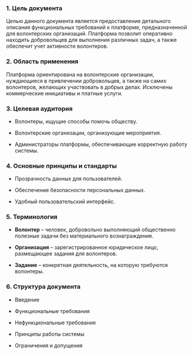 
### 1. Цель документа

Целью данного документа является предоставление детального описания функциональных требований к платформе, предназначенной для волонтерских организаций. Платформа позволит оперативно находить добровольцев для выполнения различных задач, а также обеспечит учет активности волонтеров.

### 2. Область применения

Платформа ориентирована на волонтерские организации, нуждающиеся в привлечении добровольцев, а также на самих волонтеров, желающих участвовать в добрых делах. Исключены коммерческие инициативы и платные услуги.

### 3. Целевая аудитория

- Волонтеры, ищущие способы помочь обществу.
    
- Волонтерские организации, организующие мероприятия.
    
- Администраторы платформы, обеспечивающие корректную работу системы.
    

### 4. Основные принципы и стандарты

- Прозрачность данных для пользователей.
    
- Обеспечение безопасности персональных данных.
    
- Удобный пользовательский интерфейс.
    

### 5. Терминология

- **Волонтер** – человек, добровольно выполняющий общественно полезные задачи без материального вознаграждения.
    
- **Организация** – зарегистрированное юридическое лицо, размещающее задания для волонтеров.
    
- **Задание** – конкретная деятельность, на которую требуются волонтеры.
    

### 6. Структура документа

- Введение
    
- Функциональные требования
    
- Нефункциональные требования
    
- Принципы работы системы
    
- Ограничения и допущения